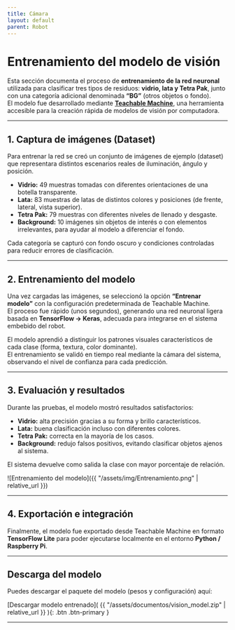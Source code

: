 ```yaml
---
title: Cámara
layout: default
parent: Robot
---
```


# Entrenamiento del modelo de visión

Esta sección documenta el proceso de **entrenamiento de la red neuronal** utilizada para clasificar tres tipos de residuos: **vidrio, lata y Tetra Pak**, junto con una categoría adicional denominada **“BG”** (otros objetos o fondo).  
El modelo fue desarrollado mediante **[Teachable Machine](https://teachablemachine.withgoogle.com/)**, una herramienta accesible para la creación rápida de modelos de visión por computadora.

---

## 1. Captura de imágenes (Dataset)

Para entrenar la red se creó un conjunto de imágenes de ejemplo (dataset) que representara distintos escenarios reales de iluminación, ángulo y posición.

- **Vidrio:** 49 muestras tomadas con diferentes orientaciones de una botella transparente.  
- **Lata:** 83 muestras de latas de distintos colores y posiciones (de frente, lateral, vista superior).  
- **Tetra Pak:** 79 muestras con diferentes niveles de llenado y desgaste.  
- **Background:** 10 imágenes sin objetos de interés o con elementos irrelevantes, para ayudar al modelo a diferenciar el fondo.

Cada categoría se capturó con fondo oscuro y condiciones controladas para reducir errores de clasificación.  

---

## 2. Entrenamiento del modelo

Una vez cargadas las imágenes, se seleccionó la opción **“Entrenar modelo”** con la configuración predeterminada de Teachable Machine.  
El proceso fue rápido (unos segundos), generando una red neuronal ligera basada en **TensorFlow -> Keras**, adecuada para integrarse en el sistema embebido del robot.

El modelo aprendió a distinguir los patrones visuales característicos de cada clase (forma, textura, color dominante).  
El entrenamiento se validó en tiempo real mediante la cámara del sistema, observando el nivel de confianza para cada predicción.

---

## 3. Evaluación y resultados

Durante las pruebas, el modelo mostró resultados satisfactorios:

- **Vidrio:** alta precisión gracias a su forma y brillo característicos.  
- **Lata:** buena clasificación incluso con diferentes colores.  
- **Tetra Pak:** correcta en la mayoría de los casos.  
- **Background:** redujo falsos positivos, evitando clasificar objetos ajenos al sistema.

El sistema devuelve como salida la clase con mayor porcentaje de relación.

![Entrenamiento del modelo]({{ "/assets/img/Entrenamiento.png" | relative_url }})

---

## 4. Exportación e integración

Finalmente, el modelo fue exportado desde Teachable Machine en formato **TensorFlow Lite** para poder ejecutarse localmente en el entorno **Python / Raspberry Pi**. 

---

## Descarga del modelo

Puedes descargar el paquete del modelo (pesos y configuración) aquí:

[Descargar modelo entrenado]( {{ "/assets/documentos/vision_model.zip" | relative_url }} ){: .btn .btn-primary }

---
